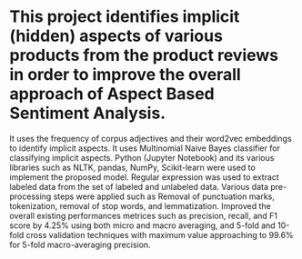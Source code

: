 # This project identifies implicit (hidden) aspects of various products from the product reviews in order to improve the overall approach of Aspect Based Sentiment Analysis.
It uses the frequency of corpus adjectives and their word2vec embeddings to identify implicit aspects.
It uses Multinomial Naive Bayes classifier for classifying implicit aspects.
Python (Jupyter Notebook) and its various libraries such as NLTK, pandas, NumPy, Scikit-learn were used to implement the proposed model.
Regular expression was used to extract labeled data from the set of labeled and unlabeled data.
Various data pre-processing steps were applied such as Removal of punctuation marks, tokenization, removal of stop words, and lemmatization.
Improved the overall existing performances metrices such as precision, recall, and F1 score by 4.25% using both micro and macro averaging,
and 5-fold and 10-fold cross validation techniques with maximum value approaching to 99.6% for 5-fold macro-averaging precision.
